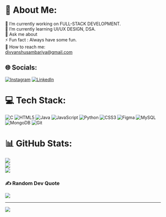 # 💫 About Me:
🔭 I’m currently working on FULL-STACK DEVELOPMENT.<br>🌱 I’m currently learning UI/UX DESIGN, DSA.<br>💬 Ask me about<br>⚡ Fun fact : Always have some fun.<br>  🤖 How to reach me:<br>            divyanshusambariya@gmail.com


## 🌐 Socials:
[![Instagram](https://img.shields.io/badge/Instagram-%23E4405F.svg?logo=Instagram&logoColor=white)](https://instagram.com/divyanshusingh_12) [![LinkedIn](https://img.shields.io/badge/LinkedIn-%230077B5.svg?logo=linkedin&logoColor=white)](https://linkedin.com/in/inkedin.com/authwall?trk=bf&trkInfo=AQF-JUv0JbyG0wAAAZGzl0UoIWKWpgDxVhxdhQdj0ovpOlJfa634gMJIstFCi0SuKwg0PYQkWkMgNmS1d_ptiHWYNng37eUY3LaYQlVxurotAbmtEOZ9tHzFMW6mng156_k3wBc=&original_referer=&sessionRedirect=https%3A%2F%2Fwww.linkedin.com%2Fin%2Fdivyanshu-kumar-b49623250%3Futm_source%3Dshare%26utm_campaign%3Dshare_via%26utm_content%3Dprofile%26utm_medium%3Dandroid_app) 

# 💻 Tech Stack:
![C](https://img.shields.io/badge/c-%2300599C.svg?style=for-the-badge&logo=c&logoColor=white) ![HTML5](https://img.shields.io/badge/html5-%23E34F26.svg?style=for-the-badge&logo=html5&logoColor=white) ![Java](https://img.shields.io/badge/java-%23ED8B00.svg?style=for-the-badge&logo=openjdk&logoColor=white) ![JavaScript](https://img.shields.io/badge/javascript-%23323330.svg?style=for-the-badge&logo=javascript&logoColor=%23F7DF1E) ![Python](https://img.shields.io/badge/python-3670A0?style=for-the-badge&logo=python&logoColor=ffdd54) ![CSS3](https://img.shields.io/badge/css3-%231572B6.svg?style=for-the-badge&logo=css3&logoColor=white) ![Figma](https://img.shields.io/badge/figma-%23F24E1E.svg?style=for-the-badge&logo=figma&logoColor=white) ![MySQL](https://img.shields.io/badge/mysql-4479A1.svg?style=for-the-badge&logo=mysql&logoColor=white) ![MongoDB](https://img.shields.io/badge/MongoDB-%234ea94b.svg?style=for-the-badge&logo=mongodb&logoColor=white) ![Git](https://img.shields.io/badge/git-%23F05033.svg?style=for-the-badge&logo=git&logoColor=white)
# 📊 GitHub Stats:
![](https://github-readme-stats.vercel.app/api?username=divyanshukumar01&theme=dark&hide_border=false&include_all_commits=false&count_private=false)<br/>
![](https://github-readme-streak-stats.herokuapp.com/?user=divyanshukumar01&theme=dark&hide_border=false)<br/>
![](https://github-readme-stats.vercel.app/api/top-langs/?username=divyanshukumar01&theme=dark&hide_border=false&include_all_commits=false&count_private=false&layout=compact)

### ✍️ Random Dev Quote
![](https://quotes-github-readme.vercel.app/api?type=vetical&theme=merko)

---
[![](https://visitcount.itsvg.in/api?id=divyanshukumar01&icon=6&color=0)](https://visitcount.itsvg.in)

<!-- Proudly created with GPRM ( https://gprm.itsvg.in ) -->
